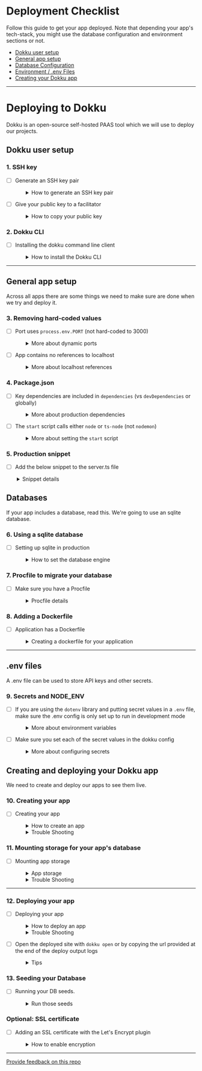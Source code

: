 # Deployment Checklist

Follow this guide to get your app deployed. Note that depending your app's tech-stack, you might use the database configuration and environment sections or not.

- [Dokku user setup](#dokku-user-setup)
- [General app setup](#general-app-setup)
- [Database Configuration](#databases)
- [Environment / .env Files](#env-files)
- [Creating your Dokku app](#creating-and-deploying-your-dokku-app)

---

# Deploying to Dokku

Dokku is an open-source self-hosted PAAS tool which we will use to deploy our projects.

## Dokku user setup

### 1. SSH key

- [ ] Generate an SSH key pair
  <details style="padding-left: 2em">
    <summary>How to generate an SSH key pair</summary>

  There's a good chance you have one of these, you can see a list of your public keys like this:

  ```sh
  ls ~/.ssh/*.pub
  ```

  If you don't see any, then you can create one. Don't forget to replace the email address with your real one.

  ```sh
  ssh-keygen -t ed25519 -C "your_email@example.com"
  ```

  Hit enter 3 times to accept all the defaults.

  Now you need to start your ssh-agent:

  ```sh
  eval "$(ssh-agent -s)"
  ```

  and add the key to your agent:

  ```sh
  ssh-add ~/.ssh/id_ed25519
  ```

  Now you'll want to go to https://github.com/settings/keys and add your public key.
  </details>

- [ ] Give your public key to a facilitator
  <details style="padding-left: 2em">
    <summary>How to copy your public key</summary>

  Run `code ~/.ssh/id_ed25519.pub` to open it and copy + paste it to your facilitator in a DM.

  Public keys are safe to share, but you should never need to send anyone your private key.

  We'll then add your key as a dokku user and you'll be able to start.

  </details>

### 2. Dokku CLI

- [ ] Installing the dokku command line client
  <details style="padding-left: 2em">
    <summary>How to install the Dokku CLI</summary>

  There's a dokku client that is part of the regular distribution so you can install it by cloning the dokku repo:

  ```sh
  git clone git@github.com:dokku/dokku.git ~/.dokku
  ```

  Add these lines to your `~/.zshrc` file:

  ```sh
  export DOKKU_HOST='devacademy.nz'
  alias dokku='bash $HOME/.dokku/contrib/dokku_client.sh'
  ```

  And then reload your `~/.zshrc` file:

  ```sh
  source ~/.zshrc
  ```

  </details>

---

## General app setup

Across all apps there are some things we need to make sure are done when we try and deploy it.

### 3. Removing hard-coded values

- [ ] Port uses `process.env.PORT` (not hard-coded to 3000)
  <details style="padding-left: 2em">
    <summary>More about dynamic ports</summary>
    
    Dokku will set a dynamic port when you deploy. If you are explicitly naming your port, dokku can't expose your app on their chosen port. To make this work locally and also when deployed, we listen on a dynamic port if available or else default to a local one:

  ```js
  const port = process.env.PORT || 3000
  ```

- [ ] App contains no references to localhost
  <details style="padding-left: 2em">
    <summary>More about localhost references</summary>

  Any references to 'localhost' within your app will break it, unless an alternative is provided. Best to avoid this unless absolutely necessary.
  </details>

### 4. Package.json

- [ ] Key dependencies are included in `dependencies` (vs `devDependencies` or globally)
  <details style="padding-left: 2em">
    <summary>More about production dependencies</summary>

  Ensure that all required packages are in the `dependencies` part of your `package.json`. Dokku will remove everything in `devDependencies` before it runs your app.

  If a package is working globally on your machine you may have forgotten to add it to your project explicitly with `npm install <package name>`, which means it will not be installed for the deployed version.

    </details>

- [ ] The `start` script calls either `node` or `ts-node` (not `nodemon`)
  <details style="padding-left: 2em">
    <summary>More about setting the <code>start</code> script</summary>
    
    Dokku will use the `start` script (`npm run start`) to run your application.

  > Reminder: If the `start` script in your package.json runs `ts-node`, make sure that `ts-node` appears once in the dependencies list **_and not_** in devDepedencies.

  </details>

### 5. Production snippet

- [ ] Add the below snippet to the server.ts file
 <details style="padding-left: 2em">
    <summary>Snippet details</summary>
   
```javascript
if (process.env.NODE_ENV === 'production') {
  server.use('/assets', express.static('../assets'))
  server.get('*', (req, res) => {
    res.sendFile('../index.html')
  })
}
  ```

</details>

## Databases

If your app includes a database, read this. We're going to use an sqlite database.

### 6. Using a sqlite database

- [ ] Setting up sqlite in production
  <details style="padding-left: 2em">
    <summary>How to set the database engine</summary>

  In your knexfile, you can configure the production to use a location in `/app/storage`.

  ```javascript
    production: {
      client: 'sqlite3',
      connection: {
        filename: '/app/storage/dev.sqlite3',
      },
      useNullAsDefault: true,
    },
  ```

  </details>

### 7. Procfile to migrate your database

- [ ] Make sure you have a Procfile
  <details style="padding-left: 2em">
    <summary>Procfile details</summary>

  To run your database migrations on Dokku, make sure you have a `Procfile` in the root of your project with these contents.

  #### Procfile

  ```Procfile
  web: npm run start
  release: npm run knex migrate:latest
  ```

  </details>

### 8. Adding a Dockerfile

- [ ] Application has a Dockerfile
  <details style="padding-left: 2em">
    <summary>Creating a dockerfile for your application</summary>

  Dokku can use docker to set up a virtual machine to run your application. To configure this
  create a file in the root of your repo called `Dockerfile` with these contents.

  ```Dockerfile
  FROM node:18-alpine
  WORKDIR /app

  COPY ["package.json", "package-lock.json*", "./"]
  RUN npm ci

  COPY . .

  ENV NODE_ENV=production
  RUN npm run build
  RUN npm prune --omit=dev
  ```

  </details>

---

## .env files

A .env file can be used to store API keys and other secrets.

### 9. Secrets and NODE_ENV

- [ ] If you are using the `dotenv` library and putting secret values in a `.env` file, make sure the .env config is only set up to run in development mode
  <details style="padding-left: 2em">
    <summary>More about environment variables</summary>
    
    Your server `index.js` file should have a block of code that looks like this:

  ```js
  if (!process.env.NODE_ENV || process.env.NODE_ENV === 'development') {
    const envConfig = require('dotenv').config()
    if (envConfig.error) throw envConfig.error
  }
  ```

  </details>

- [ ] Make sure you set each of the secret values in the dokku config
  <details style="padding-left: 2em">
    <summary>More about configuring secrets</summary>

  ```sh
  dokku config:set JWT_SECRET="shhhhhhhhh s3cr3t"
  ```

  </details>

## Creating and deploying your Dokku app

We need to create and deploy our apps to see them live.

### 10. Creating your app

- [ ] Creating your app
  <details style="padding-left: 2em">
    <summary>How to create an app</summary>

  > Reminder: If you created an app during the optional Postgres database step, you can skip this step.

  In the git repo for your project run this command. Use your corresponding app name, eg: "alexc-pupparazzi".

  Note that the name cannot include any underscores ('\_').

  ```sh
  dokku apps:create my-name-my-app-name
  ```

  This will create an app on Dokku from your terminal, and automatically add it as a remote in your local repo

  </details>

  <details style="padding-left: 2em">
    <summary>Trouble Shooting</summary>

  If Dokku responds with the error below:

  ```sh
  fatal: remote dokku already exists.
  !     Dokku remote not added! Do you already have a dokku remote?
  ```

  This is likely becuase you already created a dokku app from this repo. Open your `.git/config` file and see if a remoted called "dokku" already exists. Either remove it and try again, or run `dokku apps:report` to find out what the app is currently called. If you need to create a new app name, remove the dokku remote from `.git/config`.

  ```sh
  # Open the git config file too find or delete the dokku remote
  code .git/config

  #
  dokku apps:report
  ```

  If Dokku responds with the error below:

  ```sh
  dokku apps:create todo-full-stack                                                                             255 ↵
  -----> Dokku remote added at devacademy.nz called dokku
  -----> Application name is todo-full-stack
  Enter passphrase for key '/home/alexc/.ssh/id_ed25519':
  !     Name is already taken
  !     Failed to execute dokku command over ssh: exit code 0
  !     If there was no output from Dokku, ensure your configured SSH Key can connect to the remote server
  ```

  This is because the app name you used was already created by someone. Make sure you use a unique app name, eg: 'alexc-pupparazzi'.

  If you make a mistake or wish to remove one of your Dokku apps for any reason, run the command below:

  ```sh
  # To delete one of your apps
  dokku apps:destroy app-name
  ```

  If your app was stopped for any reason, for example: the Dokku server was over-run with apps and a teacher stopped them all. Then you may restart your app with the following commands:

  ```sh
  # List all apps to find your app name
  dokku apps:list

  # To start an app
  dokku ps:start app-name
  ```

  </details>

### 11. Mounting storage for your app's database

- [ ] Mounting app storage
  <details style="padding-left: 2em">
    <summary>App storage</summary>

  On heroku we had to use postgres in production, but with dokku it's easy to attach persistent storage to an application and we can use that persistent storage to hold our sqlite3 database.

  This means that we could use the same database engine in dev and production if we wanted.

  Run this command to ensure that a storage directory exists for your app (don't forget to to replace `app-name` with the full name of your app).

  ```sh
  dokku storage:ensure-directory app-name-storage
  ```

  ... then run this command to mount it for your app's use

  ```sh
  dokku storage:mount /var/lib/dokku/data/storage/app-name-storage:/app/storage
  ```

  Lastly, check the list of storage folders mounted for your the app. There should be **only one item** in the list returned.

  ```sh
  dokku storage:list
  ```

  </details>

  <details style="padding-left: 2em">
    <summary>Trouble Shooting</summary>

  If you see more than one storage item in that list, remove the redundant ones like this:

  ```sh
  dokku storage:unmount name-of-redundant-app-storage:/app/storage
  ```

  </details>

---

### 12. Deploying your app

- [ ] Deploying your app
  <details style="padding-left: 2em">
    <summary>How to deploy an app</summary>

  **NOTE**: Dokku only has a `main` branch. so if you're deploying a local branch _other than_ `main`, you must specify which branch you're deploying with:

  ```sh
  git push dokku local-branch-name:main
  ```

  (Usually when we use `git push origin main`, it's actually short for `git push origin main:main`)

  </details>

  <details style="padding-left: 2em">
    <summary>Trouble Shooting</summary>

  If Dokku responds with the error below:

  ```sh
  remote:  !     my-app currently has a deploy lock in place. Exiting...
  remote:  !     Run 'apps:unlock' to release the existing deploy lock
  To devacademy.nz:my-app
  ! [remote rejected] my-branch -> main (pre-receive hook declined)
  error: failed to push some refs to 'dokku@devacademy.nz:my-app'
  ```

  This is likely becuase a previous deployment did not complete. Run the command it suggests to
  resolve the issue and try to push again:

  ```sh
  dokku apps:unlock
  ```

  If you see the error below after a while, someone else might have used the same app name and storage as you. Or you might have mounted more than one storage point.

  Refer to the Mounting storage Trouble Shooting section to fix this.

  ```sh
  -----> Executing release task from Procfile: npm run knex migrate:latest
  remote:  !     Failed to create release execution container: Error response from daemon: Duplicate mount point: /app/storage
  remote:
  remote:  !     exit status 1
  To devacademy.nz:todo-full-stack
  ! [remote rejected] tian -> main (pre-receive hook declined)
  error: failed to push some refs to 'dokku@devacademy.nz:todo-full-stack'
  ```

  </details>

- [ ] Open the deployed site with `dokku open` or by copying the url provided at the end of the deploy output logs
  <details style="padding-left: 2em">
    <summary>Tips</summary>
    
    Make sure you copy the website url, not the git url, and paste it into your browser

  **If you see the application error page, or if your site has issues starting, type `dokku logs --tail` into your command line in order to debug what may have gone wrong.**
  </details>

### 13. Seeding your Database

- [ ] Running your DB seeds.
  <details style="padding-left: 2em">
    <summary>Run those seeds</summary>

  Your migrations will run as part of the release phase (in your Procfile) however you will need to run your seeds manually.

  You can use `run` to run commands in your app container.

  ```sh
  dokku run npm run knex seed:run
  ```

  </details>

### Optional: SSL certificate

- [ ] Adding an SSL certificate with the Let's Encrypt plugin
  <details style="padding-left: 2em">
    <summary>How to enable encryption</summary>

  In the repo for your app, you can run dokku commands and dokku will automatically operate on that application.

  ```sh
  dokku letsencrypt:enable
  ```

  </details>

---

[Provide feedback on this repo](https://docs.google.com/forms/d/e/1FAIpQLSfw4FGdWkLwMLlUaNQ8FtP2CTJdGDUv6Xoxrh19zIrJSkvT4Q/viewform?usp=pp_url&entry.1958421517=dokku-checklist)
